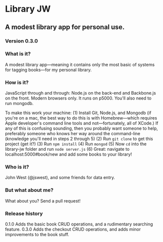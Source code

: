 # Library JW #
## A modest library app for personal use. ##
### Version 0.3.0 ###

### What is it? ###
A modest library app—meaning it contains only the most basic of systems for tagging books—for my personal library.

### How is it? ###
JavaScript through and through: Node.js on the back-end and Backbone.js on the front. Modern browsers only. It runs on p5000. You'll also need to run mongodb.

To make this work your machine:
	(1) Install Git, Node.js, and Mongodb (if you're on a mac, the best way to do this is with Homebrew—which requires Apple developer's command line tools and not—fortunately, all of XCode.) If any of this is confusing sounding, then you probably want someone to help, preferably someone who knows her way around the command-line (knowledge you'll need in steps 2 through 5)
	(2) Run `git clone` to get this project (get it?)
	(3) Run `npm install`
	(4) Run `mongod`
	(5) Now `cd` into the library-jw folder and run `node server.js`
	(6) Great: navigate to localhost:5000#book/new and add some books to your library!

### Who is it? ###
John West (@jswest), and some friends for data entry.

### But what about me? ###
What about you? Send a pull request!

### Release history ###
0.1.0 Adds the basic book CRUD operations, and a rudimentary searching feature.
0.3.0 Adds the checkout CRUD operations, and adds minor improvements to the book stuff.